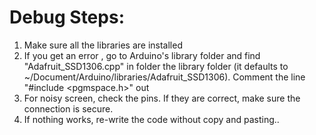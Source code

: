 # Debug Steps:
1. Make sure all the libraries are installed
2. If you get an error , go to Arduino's library folder and find "Adafruit_SSD1306.cpp" in folder the library folder (it defaults to ~/Document/Arduino/libraries/Adafruit_SSD1306). Comment the line "#include <pgmspace.h>" out
3. For noisy screen, check the pins. If they are correct, make sure the connection is secure.
4. If nothing works, re-write the code without copy and pasting..
